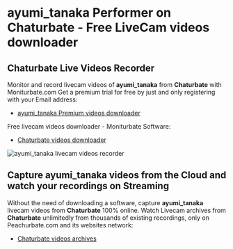 # ayumi_tanaka Performer on Chaturbate - Free LiveCam videos downloader

## Chaturbate Live Videos Recorder

Monitor and record livecam videos of **ayumi_tanaka** from **Chaturbate** with Moniturbate.com
Get a premium trial for free by just and only registering with your Email address:
* [ayumi_tanaka Premium videos downloader](https://moniturbate.com/request-demo-licence-key.html)

Free livecam videos downloader - Moniturbate Software:
* [Chaturbate videos downloader](https://moniturbate.com/moniturbate-download-software.html)

![ayumi_tanaka livecam videos recorder](https://peachurnet.com/templates/moniturbate-software.png)


## Capture ayumi_tanaka videos from the Cloud and watch your recordings on Streaming

Without the need of downloading a software, capture **ayumi_tanaka** livecam videos from **Chaturbate** 100% online.
Watch Livecam archives from **Chaturbate** unlimitedly from thousands of existing recordings, only on Peachurbate.com and its websites network:
* [Chaturbate videos archives](https://peachurnet.com/)